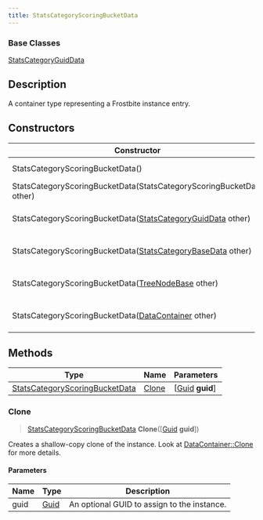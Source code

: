 ```yaml
---
title: StatsCategoryScoringBucketData
---
```

### Base Classes

[StatsCategoryGuidData](StatsCategoryGuidData)

## Description

A container type representing a Frostbite instance entry.

## Constructors

| Constructor                                                                               | Description                                                                                                                                         |
| ----------------------------------------------------------------------------------------- | --------------------------------------------------------------------------------------------------------------------------------------------------- |
| StatsCategoryScoringBucketData()                                                          | Create a new instance of this container type.                                                                                                       |
| StatsCategoryScoringBucketData(StatsCategoryScoringBucketData other)                      | Create a reference copy of an instance of the same type.                                                                                            |
| StatsCategoryScoringBucketData([StatsCategoryGuidData](StatsCategoryGuidData) other)      | Upcast an instance of type [StatsCategoryGuidData](StatsCategoryGuidData) to [StatsCategoryScoringBucketData](StatsCategoryScoringBucketData).      |
| StatsCategoryScoringBucketData([StatsCategoryBaseData](StatsCategoryBaseData) other)      | Upcast an instance of type [StatsCategoryBaseData](StatsCategoryBaseData) to [StatsCategoryScoringBucketData](StatsCategoryScoringBucketData).      |
| StatsCategoryScoringBucketData([TreeNodeBase](TreeNodeBase) other)                        | Upcast an instance of type [TreeNodeBase](TreeNodeBase) to [StatsCategoryScoringBucketData](StatsCategoryScoringBucketData).                        |
| StatsCategoryScoringBucketData([DataContainer](/vext/ref/shared/class/datacontainer) other) | Upcast an instance of type [DataContainer](/vext/ref/shared/class/datacontainer) to [StatsCategoryScoringBucketData](StatsCategoryScoringBucketData). |

## Methods

| Type                                                             | Name            | Parameters                                     |
| ---------------------------------------------------------------- | --------------- | ---------------------------------------------- |
| [StatsCategoryScoringBucketData](StatsCategoryScoringBucketData) | [Clone](#clone) | \[[Guid](/vext/ref/shared/class/guid) **guid**\] |

### Clone

> [StatsCategoryScoringBucketData](StatsCategoryScoringBucketData) **Clone**(\[[Guid](/vext/ref/shared/class/guid) **guid**\])

Creates a shallow-copy clone of the instance. Look at [DataContainer::Clone](/vext/ref/shared/class/datacontainer#clone) for more details.

#### Parameters

| Name | Type         | Description                                 |
| ---- | ------------ | ------------------------------------------- |
| guid | [Guid](Guid) | An optional GUID to assign to the instance. |
